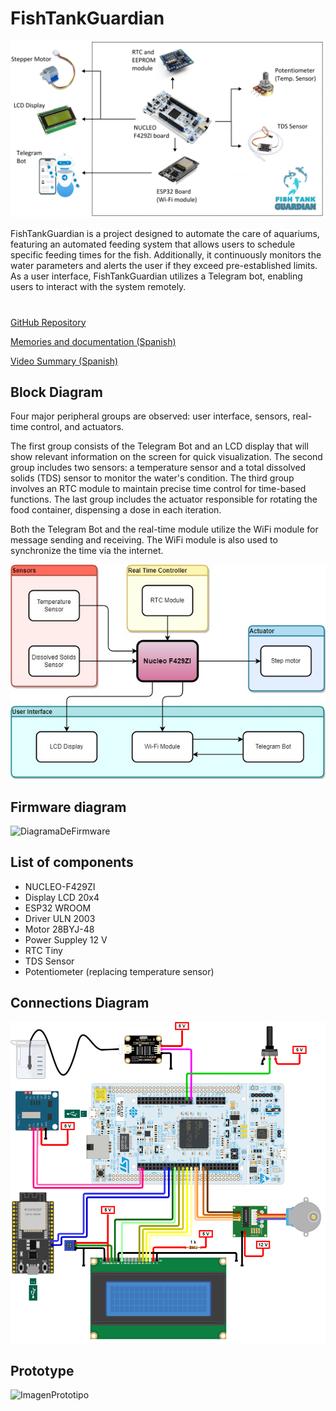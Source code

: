 # FishTankGuardian

<p align="center">
    <img src="https://github.com/martinquattro/FishTankGuardian/blob/master/docs/images/ProjectSummary.png" alt="Summary">
</p>
FishTankGuardian is a project designed to automate the care of aquariums, featuring an automated feeding system that allows users to schedule specific feeding times for the fish. Additionally, it continuously monitors the water parameters and alerts the user if they exceed pre-established limits.
As a user interface, FishTankGuardian utilizes a Telegram bot, enabling users to interact with the system remotely.

#

<a href="https://github.com/martinquattro/FishTankGuardian/">GitHub Repository</a>

<a href="https://docs.google.com/document/d/1XdGEzkrNoZ_qmIqVganVuG-CD2JyYPGH2J27gbI3q3M/edit?usp=sharing">Memories and documentation (Spanish)</a>

<a href="https://www.youtube.com/watch?v=xCnJqBnb_as">Video Summary (Spanish)</a>

## Block Diagram
Four major peripheral groups are observed: user interface, sensors, real-time control, and actuators.

The first group consists of the Telegram Bot and an LCD display that will show relevant information on the screen for quick visualization. The second group includes two sensors: a temperature sensor and a total dissolved solids (TDS) sensor to monitor the water's condition. The third group involves an RTC module to maintain precise time control for time-based functions. The last group includes the actuator responsible for rotating the food container, dispensing a dose in each iteration.

Both the Telegram Bot and the real-time module utilize the WiFi module for message sending and receiving. The WiFi module is also used to synchronize the time via the internet.

<p align="center">
    <img width="600" src="https://github.com/martinquattro/FishTankGuardian/blob/master/docs/images/DiagramaBloques.jpg" alt="BlockDiagram">
</p>

## Firmware diagram

![DiagramaDeFirmware](https://github.com/martinquattro/FishTankGuardian/assets/62821432/0975e33d-24b8-4cd8-bb26-b1094bc61246)

## List of components
- NUCLEO-F429ZI
- Display LCD 20x4
- ESP32 WROOM
- Driver ULN 2003
- Motor 28BYJ-48
- Power Suppley 12 V
- RTC Tiny
- TDS Sensor
- Potentiometer (replacing temperature sensor)
  
## Connections Diagram 
<p align="center">
    <img width="700" src="https://github.com/martinquattro/FishTankGuardian/blob/master/docs/images/Schematic.png" alt="Schematic">
</p>

## Prototype
![ImagenPrototipo](https://github.com/martinquattro/FishTankGuardian/assets/62821432/0b167e03-a5f4-4a54-8494-378a07a9a657)
